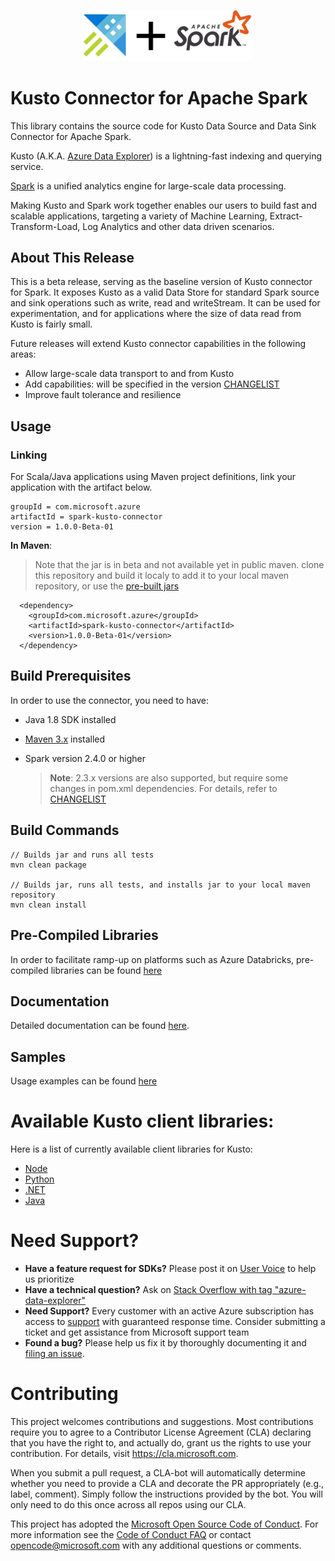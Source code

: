 <p align="center">
  <img src="kusto_spark.png" alt="Kusto + Apache Spark Connector" width="270"/>
</p>

# Kusto Connector for Apache Spark
 
This library contains the source code for Kusto Data Source and Data Sink Connector for Apache Spark.

Kusto (A.K.A. [Azure Data Explorer](https://azure.microsoft.com/en-us/services/data-explorer/)) is a lightning-fast indexing and querying service. 

[Spark](https://spark.apache.org/) is a unified analytics engine for large-scale data processing.

Making Kusto and Spark work together enables our users to build fast and scalable applications, targeting a variety of Machine Learning, Extract-Transform-Load, Log Analytics and other data driven scenarios. 
 
## About This Release

This is a beta release, serving as the baseline version of Kusto connector for Spark. It exposes Kusto as a valid Data Store 
for standard Spark source and sink operations such as write, read and writeStream.
It can be used for experimentation, and for applications where the size of data read from Kusto is fairly small.

Future releases will extend Kusto connector capabilities in the following areas:

* Allow large-scale data transport to and from Kusto
* Add capabilities: will be specified in the version [CHANGELIST](docs/CHANGELIST) 
* Improve fault tolerance and resilience 

## Usage

### Linking 

For Scala/Java applications using Maven project definitions, link your application with the artifact below. 

```
groupId = com.microsoft.azure
artifactId = spark-kusto-connector
version = 1.0.0-Beta-01 
```

**In Maven**:

> Note that the jar is in beta and not available yet in public maven. clone this repository and build it localy to add it to your local maven repository, or use the [pre-built jars](lib/)
 ```
   <dependency>
     <groupId>com.microsoft.azure</groupId>
     <artifactId>spark-kusto-connector</artifactId>
     <version>1.0.0-Beta-01</version>
   </dependency>
```

## Build Prerequisites

In order to use the connector, you need to have:

- Java 1.8 SDK installed
- [Maven 3.x](https://maven.apache.org/download.cgi) installed
- Spark version 2.4.0 or higher

    >**Note**: 2.3.x versions are also supported, but require some changes in pom.xml dependencies. 
      For details, refer to [CHANGELIST](docs/CHANGELIST)

## Build Commands
   
```
// Builds jar and runs all tests
mvn clean package

// Builds jar, runs all tests, and installs jar to your local maven repository
mvn clean install
```

## Pre-Compiled Libraries
In order to facilitate ramp-up on platforms such as Azure Databricks, pre-compiled libraries
can be found [here](lib) 

	
## Documentation

Detailed documentation can be found [here](docs).

## Samples

Usage examples can be found [here](samples/src/main/scala)

# Available Kusto client libraries:

Here is a list of currently available client libraries for Kusto:
- [Node](https://github.com/azure/azure-kusto-node)
- [Python](https://github.com/azure/azure-kusto-python)
- [.NET](https://docs.microsoft.com/en-us/azure/kusto/api/netfx/about-the-sdk)
- [Java](https://github.com/azure/azure-kusto-java)

# Need Support?

- **Have a feature request for SDKs?** Please post it on [User Voice](https://feedback.azure.com/forums/915733-azure-data-explorer) to help us prioritize
- **Have a technical question?** Ask on [Stack Overflow with tag "azure-data-explorer"](https://stackoverflow.com/questions/tagged/azure-data-explorer)
- **Need Support?** Every customer with an active Azure subscription has access to [support](https://docs.microsoft.com/en-us/azure/azure-supportability/how-to-create-azure-support-request) with guaranteed response time.  Consider submitting a ticket and get assistance from Microsoft support team
- **Found a bug?** Please help us fix it by thoroughly documenting it and [filing an issue](https://github.com/Azure/azure-kusto-spark/issues/new).

# Contributing

This project welcomes contributions and suggestions.  Most contributions require you to agree to a
Contributor License Agreement (CLA) declaring that you have the right to, and actually do, grant us
the rights to use your contribution. For details, visit https://cla.microsoft.com.

When you submit a pull request, a CLA-bot will automatically determine whether you need to provide
a CLA and decorate the PR appropriately (e.g., label, comment). Simply follow the instructions
provided by the bot. You will only need to do this once across all repos using our CLA.

This project has adopted the [Microsoft Open Source Code of Conduct](https://opensource.microsoft.com/codeofconduct/).
For more information see the [Code of Conduct FAQ](https://opensource.microsoft.com/codeofconduct/faq/) or
contact [opencode@microsoft.com](mailto:opencode@microsoft.com) with any additional questions or comments.

